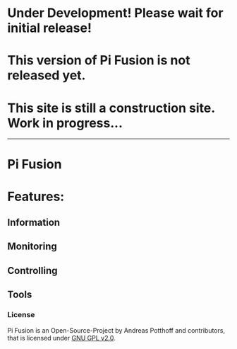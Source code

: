 # Under Development! Please wait for initial release!
# This version of Pi Fusion is not released yet.
# This site is still a construction site. Work in progress...
-------------------------------------------------------------
# Pi Fusion

# Features:
## Information
## Monitoring
## Controlling
## Tools




### License
Pi Fusion is an Open-Source-Project by Andreas Potthoff and contributors, that is licensed under [GNU GPL v2.0](https://www.gnu.org/licenses/gpl-2.0.en.html).
